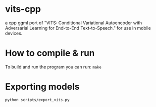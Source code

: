 # vits-cpp

a cpp ggml port of "VITS: Conditional Variational Autoencoder with Adversarial Learning for End-to-End Text-to-Speech." for use in mobile devices. 

# How to compile & run

To build and run the program you can run: 
`make`

# Exporting models

`python scripts/export_vits.py`
